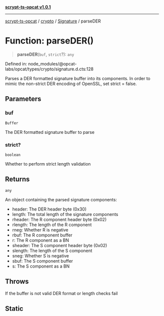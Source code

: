 [**scrypt-ts-opcat v1.0.1**](../../../../../README.md)

***

[scrypt-ts-opcat](../../../../../README.md) / [crypto](../../../README.md) / [Signature](../README.md) / parseDER

# Function: parseDER()

> **parseDER**(`buf`, `strict`?): `any`

Defined in: node\_modules/@opcat-labs/opcat/types/crypto/signature.d.cts:128

Parses a DER formatted signature buffer into its components.
In order to mimic the non-strict DER encoding of OpenSSL, set strict = false.

## Parameters

### buf

`Buffer`

The DER formatted signature buffer to parse

### strict?

`boolean`

Whether to perform strict length validation

## Returns

`any`

An object containing the parsed signature components:
  - header: The DER header byte (0x30)
  - length: The total length of the signature components
  - rheader: The R component header byte (0x02)
  - rlength: The length of the R component
  - rneg: Whether R is negative
  - rbuf: The R component buffer
  - r: The R component as a BN
  - sheader: The S component header byte (0x02)
  - slength: The length of the S component
  - sneg: Whether S is negative
  - sbuf: The S component buffer
  - s: The S component as a BN

## Throws

If the buffer is not valid DER format or length checks fail

## Static
